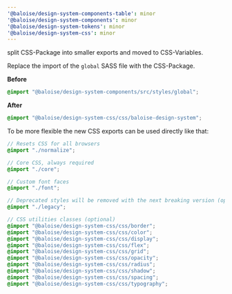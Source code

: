 ```yaml
---
'@baloise/design-system-components-table': minor
'@baloise/design-system-components': minor
'@baloise/design-system-tokens': minor
'@baloise/design-system-css': minor
---
```


split CSS-Package into smaller exports and moved to CSS-Variables.

Replace the import of the `global` SASS file with the CSS-Package.

**Before**

```scss
@import "@baloise/design-system-components/src/styles/global";
```

**After**

```scss
@import "@baloise/design-system-css/css/baloise-design-system";
```

To be more flexible the new CSS exports can be used directly like that:

```scss
// Resets CSS for all browsers
@import "./normalize";

// Core CSS, always required
@import "./core";

// Custom font faces
@import "./font";

// Deprecated styles will be removed with the next breaking version (optional)
@import "./legacy";

// CSS utilities classes (optional)
@import "@baloise/design-system-css/css/border";
@import "@baloise/design-system-css/css/color";
@import "@baloise/design-system-css/css/display";
@import "@baloise/design-system-css/css/flex";
@import "@baloise/design-system-css/css/grid";
@import "@baloise/design-system-css/css/opacity";
@import "@baloise/design-system-css/css/radius";
@import "@baloise/design-system-css/css/shadow";
@import "@baloise/design-system-css/css/spacing";
@import "@baloise/design-system-css/css/typography";
```


